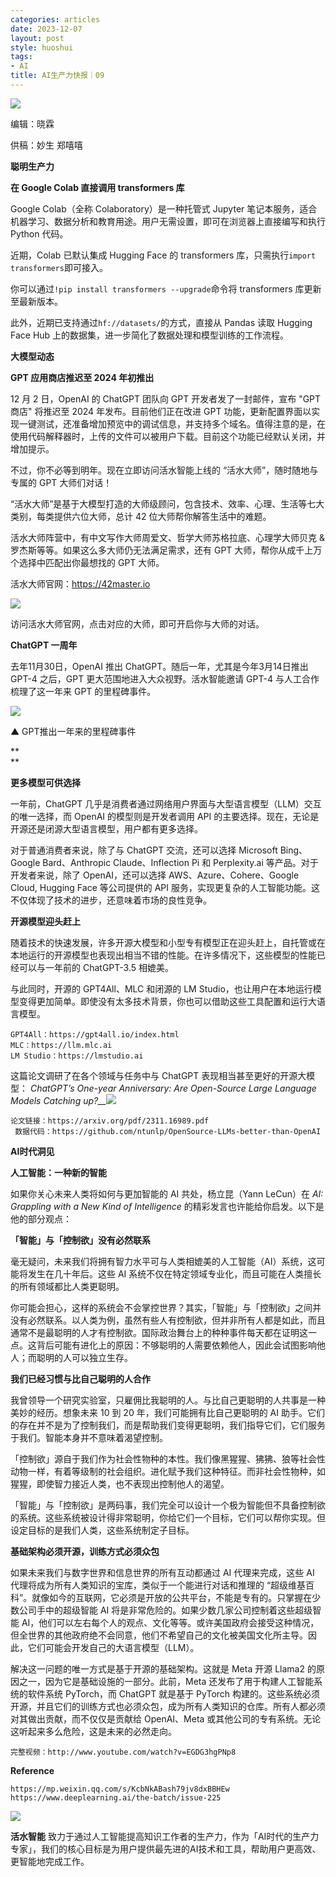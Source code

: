 ```yaml
---
categories: articles
date: 2023-12-07
layout: post
style: huoshui
tags:
- AI
title: AI生产力快报｜09
---
```


![](/assets/images/b425187918a6453ead6af53d75190642.gif)  

编辑：晓霖

供稿：妙生 郑嘻嘻

**聪明生产力**

  

  
  
  
  
  
  
  
  
  
  
  
**在 Google Colab 直接调用 transformers 库**  
  
  
  
  
  
  
  
  
  
  
  
  
  
  
  
  

Google Colab（全称 Colaboratory）是一种托管式 Jupyter
笔记本服务，适合机器学习、数据分析和教育用途。用户无需设置，即可在浏览器上直接编写和执行 Python 代码。  
  
近期，Colab 已默认集成 Hugging Face 的 transformers 库，只需执行`import transformers`即可接入。

  

你可以通过`!pip install transformers --upgrade`命令将 transformers 库更新至最新版本。

  

此外，近期已支持通过`hf://datasets/`的方式，直接从 Pandas 读取 Hugging Face Hub
上的数据集，进一步简化了数据处理和模型训练的工作流程。

  

  

  

  

  

  

  

  

  

  

  

**大模型动态**

  

  
  
  
  
  
  
  
  
  
  
  
  
  
  
  
  
**GPT 应用商店推迟至 2024 年初推出**  
  
  
  
  
  
  
  
  
  
  
  
  
  
  
  
  

12 月 2 日，OpenAI 的 ChatGPT 团队向 GPT 开发者发了一封邮件，宣布 "GPT 商店" 将推迟至 2024 年发布。目前他们正在改进
GPT
功能，更新配置界面以实现一键测试，还准备增加预览中的调试信息，并支持多个域名。值得注意的是，在使用代码解释器时，上传的文件可以被用户下载。目前这个功能已经默认关闭，并增加提示。  
  
不过，你不必等到明年。现在立即访问活水智能上线的 “活水大师”，随时随地与专属的 GPT 大师们对话！  
  
“活水大师”是基于大模型打造的大师级顾问，包含技术、效率、心理、生活等七大类别，每类提供六位大师，总计 42 位大师帮你解答生活中的难题。

  

活水大师阵营中，有中文写作大师周爱文、哲学大师苏格拉底、心理学大师贝克 & 罗杰斯等等。如果这么多大师仍无法满足需求，还有 GPT
大师，帮你从成千上万个选择中匹配出你最想找的 GPT 大师。  

  

活水大师官网：https://42master.io

  

![](/assets/images/f7badf172f3445808c14ccdd7f1c0101.jpg)

  

访问活水大师官网，点击对应的大师，即可开启你与大师的对话。

  

  

  

  

  

  

  

  

  

  

  

  

  

  
  
  
  
  
  
  
  
  
  
  
  
  
  
  
  
**ChatGPT 一周年**  
  
  
  
  
  
  
  
  
  
  
  
  
  
  
  
  

去年11月30日，OpenAI 推出 ChatGPT。随后一年，尤其是今年3月14日推出 GPT-4 之后，GPT 更大范围地进入大众视野。活水智能邀请
GPT-4 与人工合作梳理了这一年来 GPT 的里程碑事件。  
  
![](/assets/images/f8e088720f374b0b975ea3c27e4619c4.jpg)

▲ GPT推出一年来的里程碑事件  

**  
**

**更多模型可供选择**  
  
一年前，ChatGPT 几乎是消费者通过网络用户界面与大型语言模型（LLM）交互的唯一选择，而 OpenAI 的模型则是开发者调用 API
的主要选择。现在，无论是开源还是闭源大型语言模型，用户都有更多选择。  
  
对于普通消费者来说，除了与 ChatGPT 交流，还可以选择 Microsoft Bing、Google Bard、Anthropic
Claude、Inflection Pi 和 Perplexity.ai 等产品。对于开发者来说，除了 OpenAI，还可以选择
AWS、Azure、Cohere、Google Cloud, Hugging Face 等公司提供的 API
服务，实现更复杂的人工智能功能。这不仅体现了技术的进步，还意味着市场的良性竞争。  
  
**开源模型迎头赶上**  
  
随着技术的快速发展，许多开源大模型和小型专有模型正在迎头赶上，自托管或在本地运行的开源模型也表现出相当不错的性能。在许多情况下，这些模型的性能已经可以与一年前的
ChatGPT-3.5 相媲美。  
  
与此同时，开源的 GPT4All、MLC 和闭源的 LM
Studio，也让用户在本地运行模型变得更加简单。即使没有太多技术背景，你也可以借助这些工具配置和运行大语言模型。

  

    
    
    GPT4All：https://gpt4all.io/index.html  
    MLC：https://llm.mlc.ai  
    LM Studio：https://lmstudio.ai

这篇论文调研了在各个领域与任务中与 ChatGPT 表现相当甚至更好的开源大模型： _ChatGPT’s One-year Anniversary: Are
Open-Source Large Language Models Catching
up?__![](/assets/images/9785e308c9874b9eba687de3e7a28feb.png)_

    
    
    论文链接：https://arxiv.org/pdf/2311.16989.pdf  
     数据代码：https://github.com/ntunlp/OpenSource-LLMs-better-than-OpenAI

  

  

  

  

  

  

  

  

  

  

  

  

**AI时代洞见**

  

  
  
  
  
  
  
  
  
  
  
  
  
  
  
  
  
**人工智能：一种新的智能**  
  
  
  
  
  
  
  
  
  
  
  
  
  
  
  
  

如果你关心未来人类将如何与更加智能的 AI 共处，杨立昆（Yann LeCun）在 _AI: Grappling with a New Kind of
Intelligence_ 的精彩发言也许能给你启发。以下是他的部分观点：  
  
**「智能」与「控制欲」没有必然联系**  
  
毫无疑问，未来我们将拥有智力水平可与人类相媲美的人工智能（AI）系统，这可能将发生在几十年后。这些 AI
系统不仅在特定领域专业化，而且可能在人类擅长的所有领域都比人类更聪明。  
  
你可能会担心，这样的系统会不会掌控世界？其实，「智能」与「控制欲」之间并没有必然联系。以人类为例，虽然有些人有控制欲，但并非所有人都是如此，而且通常不是最聪明的人才有控制欲。国际政治舞台上的种种事件每天都在证明这一点。这背后可能有进化上的原因：不够聪明的人需要依赖他人，因此会试图影响他人；而聪明的人可以独立生存。  
  
**我们已经习惯与比自己聪明的人合作**  
  
我曾领导一个研究实验室，只雇佣比我聪明的人。与比自己更聪明的人共事是一种美妙的经历。想象未来 10 到 20 年，我们可能拥有比自己更聪明的 AI
助手。它们的存在并不是为了控制我们，而是帮助我们变得更聪明，我们指导它们，它们服务于我们。智能本身并不意味着渴望控制。  
  
「控制欲」源自于我们作为社会性物种的本性。我们像黑猩猩、狒狒、狼等社会性动物一样，有着等级制的社会组织。进化赋予我们这种特征。而非社会性物种，如猩猩，即使智力接近人类，也不表现出控制他人的渴望。  
  
「智能」与「控制欲」是两码事，我们完全可以设计一个极为智能但不具备控制欲的系统。这些系统被设计得非常聪明，你给它们一个目标，它们可以帮你实现。但设定目标的是我们人类，这些系统制定子目标。  
  
**基础架构必须开源，训练方式必须众包**  
  
如果未来我们与数字世界和信息世界的所有互动都通过 AI 代理来完成，这些 AI 代理将成为所有人类知识的宝库，类似于一个能进行对话和推理的
“超级维基百科”。就像如今的互联网，它必须是开放的公共平台，不能是专有的。只掌握在少数公司手中的超级智能 AI
将是非常危险的。如果少数几家公司控制着这些超级智能
AI，他们可以左右每个人的观点、文化等等。或许美国政府会接受这种情况，但全世界的其他政府绝不会同意，他们不希望自己的文化被美国文化所主导。因此，它们可能会开发自己的大语言模型（LLM）。  
  
解决这一问题的唯一方式是基于开源的基础架构。这就是 Meta 开源 Llama2 的原因之一，因为它是基础设施的一部分。此前，Meta
还发布了用于构建人工智能系统的软件系统 PyTorch，而 ChatGPT 就是基于 PyTorch
构建的。这些系统必须开源，并且它们的训练方式也必须众包，成为所有人类知识的仓库。所有人都必须对其做出贡献，而不仅仅是贡献给 OpenAI、Meta
或其他公司的专有系统。无论这听起来多么危险，这是未来的必然走向。  

  

    
    
    完整视频：http://www.youtube.com/watch?v=EGDG3hgPNp8

  

  

  

  

  

  

  

  

  

  

  

  

**Reference**

    
    
    https://mp.weixin.qq.com/s/KcbNkABash79jv8dxBBHEw  
    https://www.deeplearning.ai/the-batch/issue-225

**![](/assets/images/ee31984d869645acb89630a3714849cf.png)**  

  
**活水智能**
致力于通过人工智能提高知识工作者的生产力，作为「AI时代的生产力专家」，我们的核心目标是为用户提供最先进的AI技术和工具，帮助用户更高效、更智能地完成工作。